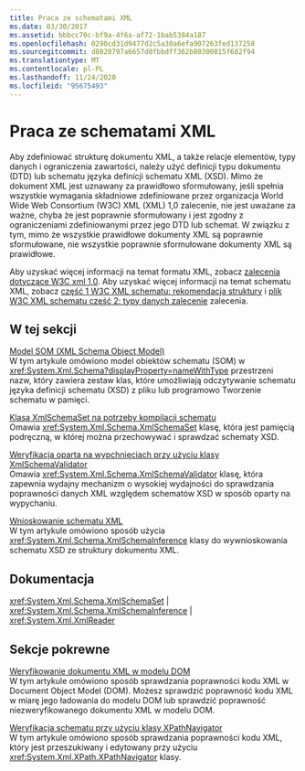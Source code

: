 ```yaml
---
title: Praca ze schematami XML
ms.date: 03/30/2017
ms.assetid: bbbcc70c-bf9a-4f6a-af72-1bab5384a187
ms.openlocfilehash: 0290cd31d9477d2c5a30a6efa907263fed137258
ms.sourcegitcommit: d8020797a6657d0fbbdff362b80300815f682f94
ms.translationtype: MT
ms.contentlocale: pl-PL
ms.lasthandoff: 11/24/2020
ms.locfileid: "95675493"
---
```

# <a name="working-with-xml-schemas"></a>Praca ze schematami XML

Aby zdefiniować strukturę dokumentu XML, a także relacje elementów, typy danych i ograniczenia zawartości, należy użyć definicji typu dokumentu (DTD) lub schematu języka definicji schematu XML (XSD). Mimo że dokument XML jest uznawany za prawidłowo sformułowany, jeśli spełnia wszystkie wymagania składniowe zdefiniowane przez organizacja World Wide Web Consortium (W3C) XML (XML) 1,0 zalecenie, nie jest uważane za ważne, chyba że jest poprawnie sformułowany i jest zgodny z ograniczeniami zdefiniowanymi przez jego DTD lub schemat. W związku z tym, mimo że wszystkie prawidłowe dokumenty XML są poprawnie sformułowane, nie wszystkie poprawnie sformułowane dokumenty XML są prawidłowe.  
  
 Aby uzyskać więcej informacji na temat formatu XML, zobacz [zalecenia dotyczące W3C xml 1,0](https://www.w3.org/TR/REC-xml/). Aby uzyskać więcej informacji na temat schematu XML, zobacz [część 1 W3C XML schematu: rekomendacja struktury](https://www.w3.org/TR/xmlschema-1/) i [plik W3C XML schematu część 2: typy danych zalecenie](https://www.w3.org/TR/xmlschema-2/) zalecenia.  
  
## <a name="in-this-section"></a>W tej sekcji  

 [Model SOM (XML Schema Object Model)](xml-schema-object-model-som.md)  
 W tym artykule omówiono model obiektów schematu (SOM) w <xref:System.Xml.Schema?displayProperty=nameWithType> przestrzeni nazw, który zawiera zestaw klas, które umożliwiają odczytywanie schematu języka definicji schematu (XSD) z pliku lub programowo Tworzenie schematu w pamięci.  
  
 [Klasa XmlSchemaSet na potrzeby kompilacji schematu](xmlschemaset-for-schema-compilation.md)  
 Omawia <xref:System.Xml.Schema.XmlSchemaSet> klasę, która jest pamięcią podręczną, w której można przechowywać i sprawdzać schematy XSD.  
  
 [Weryfikacja oparta na wypchnięciach przy użyciu klasy XmlSchemaValidator](xmlschemavalidator-push-based-validation.md)  
 Omawia <xref:System.Xml.Schema.XmlSchemaValidator> klasę, która zapewnia wydajny mechanizm o wysokiej wydajności do sprawdzania poprawności danych XML względem schematów XSD w sposób oparty na wypychaniu.  
  
 [Wnioskowanie schematu XML](inferring-an-xml-schema.md)  
 W tym artykule omówiono sposób użycia <xref:System.Xml.Schema.XmlSchemaInference> klasy do wywnioskowania schematu XSD ze struktury dokumentu XML.  
  
## <a name="reference"></a>Dokumentacja  

 <xref:System.Xml.Schema.XmlSchemaSet> &#124; <xref:System.Xml.Schema.XmlSchemaInference> &#124; <xref:System.Xml.XmlReader>  
  
## <a name="related-sections"></a>Sekcje pokrewne  

 [Weryfikowanie dokumentu XML w modelu DOM](validating-an-xml-document-in-the-dom.md)  
 W tym artykule omówiono sposób sprawdzania poprawności kodu XML w Document Object Model (DOM). Możesz sprawdzić poprawność kodu XML w miarę jego ładowania do modelu DOM lub sprawdzić poprawność niezweryfikowanego dokumentu XML w modelu DOM.  
  
 [Weryfikacja schematu przy użyciu klasy XPathNavigator](schema-validation-using-xpathnavigator.md)  
 W tym artykule omówiono sposób sprawdzania poprawności kodu XML, który jest przeszukiwany i edytowany przy użyciu <xref:System.Xml.XPath.XPathNavigator> klasy.
